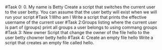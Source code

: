 #Task 0: 0. My name is Betty
Create a script that switches the current user to the user betty.
You can assume that the user betty will exist when we will run your script
#Task 1:Who am I
Write a script that prints the effective username of the current user
#Task 2:Groups listing where the current user is part of (groups)
print all groups a user belongs to using commang groups
#Task 3: New owner
Script that change the owner of the file hello to the user betty
chowner betty hello
#Task 4: Create an empty file hello
Write a script that creates an empty file called hello.
